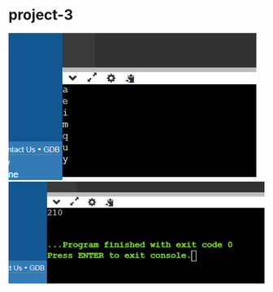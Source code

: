 # project-3
![Alt text](<Screenshot 2024-01-02 104418.png>)
![Alt text](<Screenshot 2024-01-02 105425.png>)